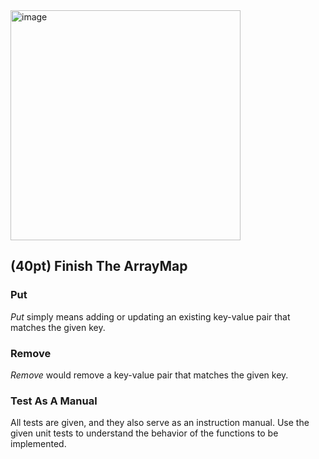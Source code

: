 <img width="368" alt="image" src="https://user-images.githubusercontent.com/252020/167770480-108cd07d-57e1-48ad-857f-36f423fd6c95.png">

## (40pt) Finish The ArrayMap 

### Put

*Put* simply means adding or updating an existing key-value pair that matches the given key.

### Remove

*Remove* would remove a key-value pair that matches the given key.

### Test As A Manual

All tests are given, and they also serve as an instruction manual. Use the given unit tests to understand the behavior of the functions to be implemented.
